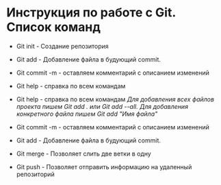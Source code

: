 # Инструкция по работе с Git. Список команд

* Git init - Создание репозитория
* Git add - Добавление  файла в будующий commit.

* Git commit -m - оставляем комментарий с описанием изменений
* Git help - справка по всем командам
* Git help - справка по всем командам
*Для добавления всех файлов проекта пишем Git add . или Git add --all. Для добавления конкретного файла пишем Git add "Имя файла"*
* Git commit -m - оставляем комментарий с описанием изменений
* Git add - Добавление  файла в будующий commit.
* Git merge - Позволяет слить две ветки в одну
* Git push - Позволяет отправить информацию на удаленный репозиторий 
